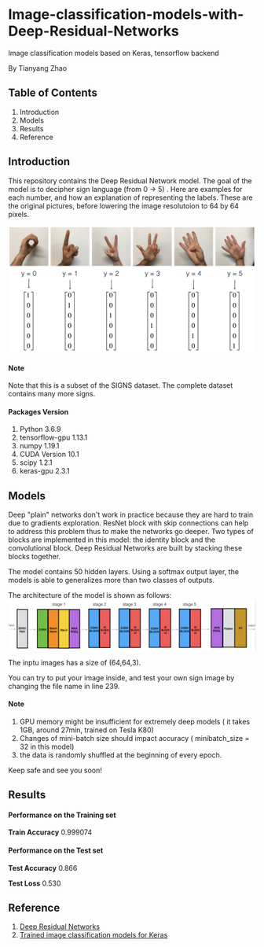 # Image-classification-models-with-Deep-Residual-Networks
Image classification models based on Keras, tensorflow backend

By Tianyang Zhao

## Table of Contents
1. Introduction
2. Models
3. Results
4. Reference

## Introduction
This repository contains the Deep Residual Network model. The goal of the model is to decipher sign language (from 0 -> 5) .
Here are examples for each number, and how an explanation of representing the labels. These are the original pictures, before lowering the image resolutoion to 64 by 64 pixels. 

![image](https://github.com/berlintofind/Multilayer-Perceptron/blob/main/images/hands.png)

#### Note 
Note that this is a subset of the SIGNS dataset. The complete dataset contains many more signs.

#### Packages Version
1. Python 3.6.9 
2. tensorflow-gpu 1.13.1
3. numpy 1.19.1
4. CUDA Version 10.1
5. scipy 1.2.1
6. keras-gpu 2.3.1


## Models
Deep "plain" networks don't work in practice because they are hard to train due to gradients exploration. ResNet block with skip connections can help to address this problem thus to make the networks go deeper. Two types of blocks are implemented in this model: the identity block and the convolutional block. Deep Residual Networks are built by stacking these blocks together.

The model contains 50 hidden layers. Using a softmax output layer, the models is able to generalizes more than two classes of outputs.

The architecture of the model is shown as follows:
![image](https://github.com/berlintofind/Image-classification-models-with-Deep-Residual-Networks/blob/main/images/resnet_kiank.png)

The inptu images has a size of (64,64,3). 


You can try to put your image inside, and test your own sign image by changing the file name in line 239.

#### Note
1. GPU memory might be insufficient for extremely deep models ( it takes 1GB, around 27min, trained on Tesla K80)
2. Changes of mini-batch size should impact accuracy ( minibatch_size = 32 in this model)
3. the data is randomly shuffled at the beginning of every epoch.

Keep safe and see you soon!

## Results
#### Performance on the Training set
**Train Accuracy** 0.999074

#### Performance on the Test set
**Test Accuracy**	0.866

**Test Loss** 0.530

## Reference
1. [Deep Residual Networks](https://github.com/KaimingHe/deep-residual-networks#table-of-contents)
2. [Trained image classification models for Keras](https://github.com/fchollet/deep-learning-models)



